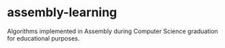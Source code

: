 # assembly-learning
Algorithms implemented in Assembly during Computer Science graduation for educational purposes.
